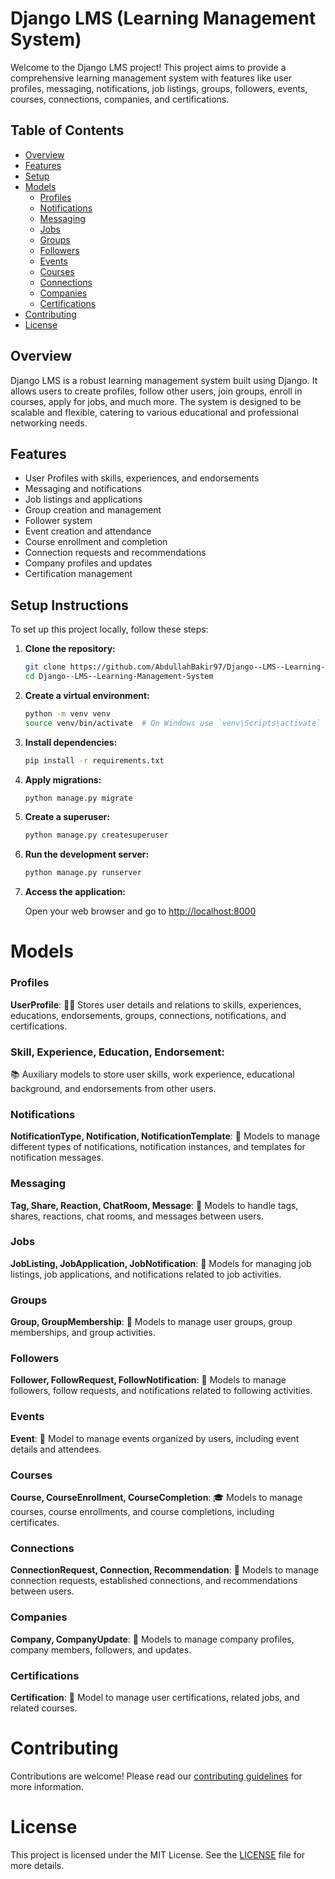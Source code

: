# Django LMS (Learning Management System)

Welcome to the Django LMS project! This project aims to provide a comprehensive learning management system with features like user profiles, messaging, notifications, job listings, groups, followers, events, courses, connections, companies, and certifications.

## Table of Contents
- [Overview](#overview)
- [Features](#features)
- [Setup](#setup)
- [Models](#models)
  - [Profiles](#profiles)
  - [Notifications](#notifications)
  - [Messaging](#messaging)
  - [Jobs](#jobs)
  - [Groups](#groups)
  - [Followers](#followers)
  - [Events](#events)
  - [Courses](#courses)
  - [Connections](#connections)
  - [Companies](#companies)
  - [Certifications](#certifications)
- [Contributing](#contributing)
- [License](#license)

## Overview

Django LMS is a robust learning management system built using Django. It allows users to create profiles, follow other users, join groups, enroll in courses, apply for jobs, and much more. The system is designed to be scalable and flexible, catering to various educational and professional networking needs.

## Features

- User Profiles with skills, experiences, and endorsements
- Messaging and notifications
- Job listings and applications
- Group creation and management
- Follower system
- Event creation and attendance
- Course enrollment and completion
- Connection requests and recommendations
- Company profiles and updates
- Certification management

## Setup Instructions

To set up this project locally, follow these steps:

1. **Clone the repository:**

    ```bash
    git clone https://github.com/AbdullahBakir97/Django--LMS--Learning-Management-System.git
    cd Django--LMS--Learning-Management-System
    ```

2. **Create a virtual environment:**

    ```bash
    python -m venv venv
    source venv/bin/activate  # On Windows use `venv\Scripts\activate`
    ```

3. **Install dependencies:**

    ```bash
    pip install -r requirements.txt
    ```

4. **Apply migrations:**

    ```bash
    python manage.py migrate
    ```

5. **Create a superuser:**

    ```bash
    python manage.py createsuperuser
    ```

6. **Run the development server:**

    ```bash
    python manage.py runserver
    ```

7. **Access the application:**

    Open your web browser and go to [http://localhost:8000](http://localhost:8000)



# Models

### Profiles

**UserProfile**:
🧑‍💼 Stores user details and relations to skills, experiences, educations, endorsements, groups, connections, notifications, and certifications.

### Skill, Experience, Education, Endorsement:
📚 Auxiliary models to store user skills, work experience, educational background, and endorsements from other users.

### Notifications

**NotificationType, Notification, NotificationTemplate**:
🔔 Models to manage different types of notifications, notification instances, and templates for notification messages.

### Messaging

**Tag, Share, Reaction, ChatRoom, Message**:
💬 Models to handle tags, shares, reactions, chat rooms, and messages between users.

### Jobs

**JobListing, JobApplication, JobNotification**:
💼 Models for managing job listings, job applications, and notifications related to job activities.

### Groups

**Group, GroupMembership**:
👥 Models to manage user groups, group memberships, and group activities.

### Followers

**Follower, FollowRequest, FollowNotification**:
🔗 Models to manage followers, follow requests, and notifications related to following activities.

### Events

**Event**:
📅 Model to manage events organized by users, including event details and attendees.

### Courses

**Course, CourseEnrollment, CourseCompletion**:
🎓 Models to manage courses, course enrollments, and course completions, including certificates.

### Connections

**ConnectionRequest, Connection, Recommendation**:
🤝 Models to manage connection requests, established connections, and recommendations between users.

### Companies

**Company, CompanyUpdate**:
🏢 Models to manage company profiles, company members, followers, and updates.

### Certifications

**Certification**:
📜 Model to manage user certifications, related jobs, and related courses.

# Contributing
Contributions are welcome! Please read our [contributing guidelines](CONTRIBUTING.md) for more information.

# License
This project is licensed under the MIT License. See the [LICENSE](LICENSE) file for more details.
